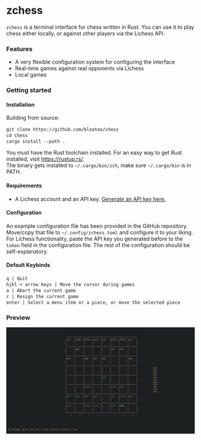 # zchess

`zchess` is a terminal interface for chess written in Rust. You can use it to play chess either locally, or against other players via the Lichess API.

### Features
- A very flexible configuration system for configuring the interface
- Real-time games against real opponents via Lichess
- Local games

### Getting started
#### Installation
Building from source:
```
git clone https://github.com/bloatoo/chess
cd chess
cargo install --path .
```

You must have the Rust toolchain installed. For an easy way to get Rust installed, visit https://rustup.rs/. <br>
The binary gets installed to `~/.cargo/bin/zch`, make sure `~/.cargo/bin` is in PATH.

#### Requirements
- A Lichess account and an API key. [Generate an API key here.](https://lichess.org/account/oauth/token)


#### Configuration
An example configuration file has been provided in the GitHub repository. Move/copy that file to `~/.config/zchess.toml` and configure it to your liking. <br>
For Lichess functionality, paste the API key you generated before to the `token` field in the configuration file. The  rest of the configuration should be self-explanatory.

#### Default Keybinds

```
q | Quit
hjkl + arrow keys | Move the cursor during games
a | Abort the current game
r | Resign the current game
enter | Select a menu item or a piece, or move the selected piece
```
### Preview

![Preview](media/preview.png?raw=true "Preview")

